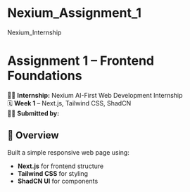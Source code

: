 # Nexium_Assignment_1
Nexium_Internship
# Assignment 1 – Frontend Foundations

👨‍💻 **Internship:** Nexium AI-First Web Development Internship  
🗓️ **Week 1** – Next.js, Tailwind CSS, ShadCN  
🧑‍🎓 **Submitted by:** <!-- Your Name -->

## 📌 Overview

Built a simple responsive web page using:

- **Next.js** for frontend structure  
- **Tailwind CSS** for styling  
- **ShadCN UI** for components
